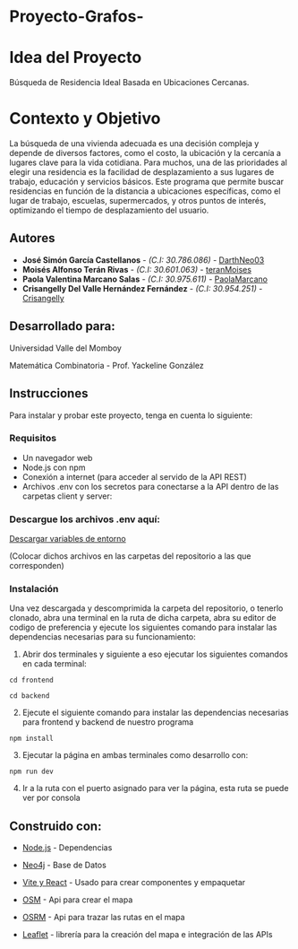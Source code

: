 # Proyecto-Grafos-

# Idea del Proyecto
 
Búsqueda de Residencia Ideal Basada en Ubicaciones Cercanas.

# Contexto y Objetivo

La búsqueda de una vivienda adecuada es una decisión compleja y depende de diversos factores, como el costo, la ubicación y la cercanía a lugares clave para la vida cotidiana. Para muchos, una de las prioridades al elegir una residencia es la facilidad de desplazamiento a sus lugares de trabajo, educación y servicios básicos. Este programa que permite buscar residencias en función de la distancia a ubicaciones específicas, como el lugar de trabajo, escuelas, supermercados, y otros puntos de interés, optimizando el tiempo de desplazamiento del usuario.

## Autores

* **José Simón García Castellanos** - *(C.I: 30.786.086)* - [DarthNeo03](https://github.com/DarthNeo03)
* **Moisés Alfonso Terán Rivas** - *(C.I: 30.601.063)* - [teranMoises](https://github.com/teranMoises)
* **Paola Valentina Marcano Salas** - *(C.I: 30.975.611)* - [PaolaMarcano](https://github.com/PaolaMarcano)
* **Crisangelly Del Valle Hernández Fernández** - *(C.I: 30.954.251)* - [Crisangelly](https://github.com/Crisangelly)

## Desarrollado para:

Universidad Valle del Momboy

Matemática Combinatoria - Prof. Yackeline González

## Instrucciones

Para instalar y probar este proyecto, tenga en cuenta lo siguiente:

### Requisitos

*	Un navegador web
*	Node.js con npm
*	Conexión a internet (para acceder al servido de la API REST)
* Archivos .env con los secretos para conectarse a la API dentro de las carpetas client y server:


### Descargue los archivos .env aquí:

[Descargar variables de entorno](https://drive.google.com/drive/folders/1eFY6quLbgcoe7vsQMf3SDf9MAM8ZtGpc?usp=sharing)

(Colocar dichos archivos en las carpetas del repositorio a las que corresponden)

### Instalación

Una vez descargada y descomprimida la carpeta del repositorio, o tenerlo clonado, abra una terminal en la ruta de dicha carpeta, abra su editor de codigo de preferencia y ejecute los siguientes comando para instalar las dependencias necesarias para su funcionamiento:

1. Abrir dos terminales y siguiente a eso ejecutar los siguientes comandos en cada terminal:

```
cd frontend
```
```
cd backend
```
2. Ejecute el siguiente comando para instalar las dependencias necesarias para frontend y backend de nuestro programa

```
npm install
```

3. Ejecutar la página en ambas terminales como desarrollo con:

```
npm run dev
```

4. Ir a la ruta con el puerto asignado para ver la página, esta ruta se puede ver por consola

## Construido con:

* [Node.js](https://nodejs.org/en) - Dependencias
* [Neo4j](https://workspace-preview.neo4j.io/workspace/query?ntid=google-oauth2%7C106513881723715641431) - Base de Datos
* [Vite y React](https://vitejs.dev/) - Usado para crear componentes y empaquetar

* [OSM](https://www.openstreetmap.org/#map=7/7.357/-65.726) - Api para crear el mapa
* [OSRM](https://project-osrm.org/docs/v5.5.1/api/#general-options) - Api para trazar las rutas en el mapa
* [Leaflet](https://leafletjs.com/reference.html) - librería para la creación del mapa e integración de las APIs
